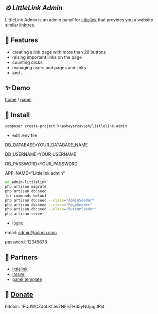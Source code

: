 ## _⚙️ LittleLink Admin_

LittleLink Admin is an admin panel for [littlelink] that provides you a website similar [linktree].

## 📑 Features

- creating a link page with more than 20 buttons
- raising important links on the page
- counting clicks
- managing users and pages and links
- and ...

## ✨ Demo

[home] / [panel]

## 🔨 Install

```sh
composer create-project khashayarzavosh/littlelink-admin
```

- edit .env file

DB_DATABASE=YOUR_DATABASE_NAME

DB_USERNAME=YOUR_USERNAME

DB_PASSWORD=YOUR_PASSWORD

APP_NAME="Littlelink admin"

```sh
cd admin-littlelink
php artisan migrate
php artisan db:seed 
(or commands below)
php artisan db:seed --class="AdminSeeder"
php artisan db:seed --class="PageSeeder"
php artisan db:seed --class="ButtonSeeder"
php artisan serve
```

- login:

email: admin@admin.com

password: 12345678

## 💞 Partners

- [littlelink]
- [laravel]
- [panel template]

## 🎲 [Donate](#donate)

bitcoin: 1FQJWCZJoLKfJei7NFisTH65yNUjugJRi4

   [littlelink]: <https://github.com/sethcottle/littlelink>
   [linktree]: <https://linktr.ee>
   [home]: <https://github.com/khashayarzavosh/littlelink-admin/blob/main/demo-home.png>
   [panel]: <https://github.com/khashayarzavosh/littlelink-admin/blob/main/demo-panel.png>
   [laravel]: <https://github.com/laravel/laravel>
   [panel template]: <https://colorlib.com/wp/bootstrap-sidebar>